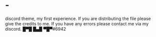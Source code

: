 # -
discord theme, my first experience.
If you are distributing the file please give the credits to me.
If you have any errors please contact me via my discord. █▀█ █▄█ ▀█▀#6942
